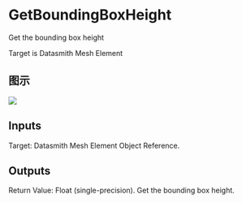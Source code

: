 # GetBoundingBoxHeight

Get the bounding box height

Target is Datasmith Mesh Element

## 图示

![]($-20221218-18364865.png)

## Inputs

Target: Datasmith Mesh Element Object Reference.  

## Outputs

Return Value: Float (single-precision). Get the bounding box height.

